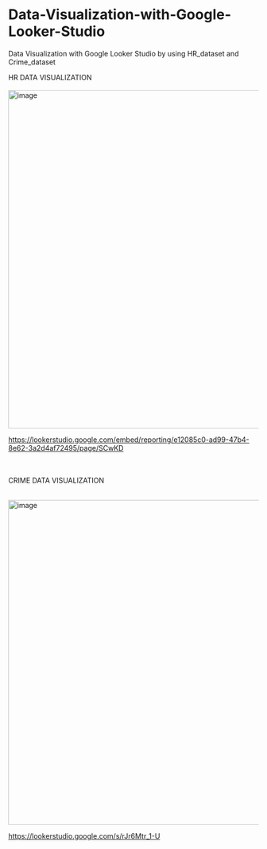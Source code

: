 # Data-Visualization-with-Google-Looker-Studio
Data Visualization with Google Looker Studio by using HR_dataset and Crime_dataset


HR DATA VISUALIZATION
<br><br>
<img width="681" alt="image" src="https://user-images.githubusercontent.com/45988034/229265331-b74f0e30-cf2a-41bd-951c-f5e7cce3185e.png">

https://lookerstudio.google.com/embed/reporting/e12085c0-ad99-47b4-8e62-3a2d4af72495/page/SCwKD

<br><br>
CRIME DATA VISUALIZATION
<br><br>

<img width="654" alt="image" src="https://user-images.githubusercontent.com/45988034/229265622-ba251f59-304f-4360-a5cb-f6b32a8ee710.png">

https://lookerstudio.google.com/s/rJr6Mtr_1-U



